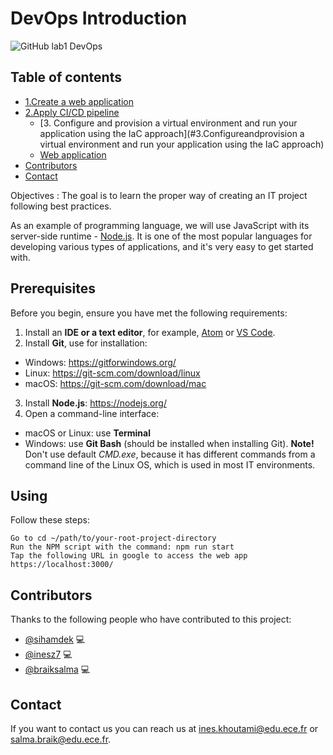 # DevOps Introduction


![GitHub lab1 DevOps](https://img.shields.io/badge/Lab1-DevOps-yellow?logo=github)

## Table of contents

* [1.Create a web application](#1.Createawebapplication])
* [2.Apply CI/CD pipeline](#2.ApplyCI/CDpipeline)
  * [3. Configure and provision a virtual environment and run your application using the IaC approach](#3.Configureandprovision a virtual environment and run your application using the IaC approach)
  * [Web application](#Web-application)
* [Contributors](#Contributors)
* [Contact](#Contact)


Objectives :
   The goal is to learn the proper way of creating an IT project following best practices. 

As an example of programming language, we will use JavaScript with its server-side runtime - [Node.js](https://nodejs.org/en/). It is one of the most popular languages for developing various types of applications, and it's very easy to get started with.

## Prerequisites


Before you begin, ensure you have met the following requirements:

1. Install an **IDE or a text editor**, for example, [Atom](https://atom.io/) or [VS Code](https://code.visualstudio.com/).
2. Install **Git**, use for installation:
  - Windows: https://gitforwindows.org/
  - Linux: https://git-scm.com/download/linux
  - macOS: https://git-scm.com/download/mac   
3. Install **Node.js**: https://nodejs.org/
4. Open a command-line interface:
  - macOS or Linux: use **Terminal**
  - Windows: use **Git Bash** (should be installed when installing Git). **Note!** Don't use default *CMD.exe*, because it has different commands from a command line of the Linux OS, which is used in most IT environments.



## Using

Follow these steps:
```
Go to cd ~/path/to/your-root-project-directory
Run the NPM script with the command: npm run start
Tap the following URL in google to access the web app https://localhost:3000/
```

## Contributors

Thanks to the following people who have contributed to this project:
* [@sihamdek](https://github.com/sihamdek) 💻
* [@inesz7](https://github.com/inesz7) 💻
* [@braiksalma](https://github.com/braiksalma) 💻


## Contact

If you want to contact us you can reach us at <ines.khoutami@edu.ece.fr> or <salma.braik@edu.ece.fr>.
